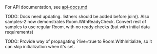 For API documentation, see [api-docs.md](https://github.com/Nodeocrat/room-demo/blob/master/api-docs.md)

TODO: Docs need updating. listners should be added before join(). Also samples-2 now demonstrates Room.WithReadyCheck. Convert rest of samples to use regular Room, with no ready checks (but with initial data requirements)

TODO: Provide way of propagating ?live=true to Room.WithInitialize, so it can skip initialization when it's set.
